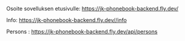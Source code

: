 Osoite sovelluksen etusivulle: https://jk-phonebook-backend.fly.dev/

Info: https://jk-phonebook-backend.fly.dev//info

Persons : https://jk-phonebook-backend.fly.dev/api/persons